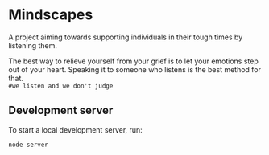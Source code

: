 # Mindscapes

A project aiming towards supporting individuals in their tough times by listening them.

The best way to relieve yourself from your grief is to let your emotions step out of your heart. Speaking it to someone who listens is the best method for that.
<br>
`#we listen and we don't judge`

## Development server

To start a local development server, run:

```bash
node server
```
